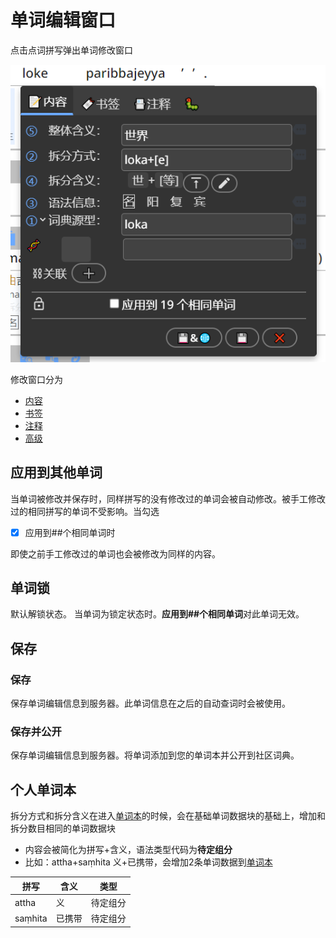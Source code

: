 # 单词编辑窗口

点击点词拼写弹出单词修改窗口

![单词修改窗口](imgs/edit_win-01.png)

修改窗口分为

- [内容](edit_win_content.md)
- [书签](edit_win_bookmark.md)
- [注释](edit_win_note.md)
- [高级](edit_win_advance.md)

## 应用到其他单词
当单词被修改并保存时，同样拼写的没有修改过的单词会被自动修改。被手工修改过的相同拼写的单词不受影响。当勾选 
- [x] 应用到##个相同单词时

即使之前手工修改过的单词也会被修改为同样的内容。

## 单词锁

默认解锁状态。
当单词为锁定状态时。**应用到##个相同单词**对此单词无效。

## 保存

### 保存

保存单词编辑信息到服务器。此单词信息在之后的自动查词时会被使用。

### 保存并公开

保存单词编辑信息到服务器。将单词添加到您的单词本并公开到社区词典。
  
## 个人单词本

拆分方式和拆分含义在进入[单词本](https://www.wikipali.org/studio/mydict)的时候，会在基础单词数据块的基础上，增加和拆分数目相同的单词数据块

- 内容会被简化为拼写+含义，语法类型代码为**待定组分**
- 比如：attha+saṃhita 义+已携带，会增加2条单词数据到[单词本](./setting.php?item=userdict)

| 拼写    | 含义   | 类型     |
| ------- | ------ | -------- |
| attha   | 义     | 待定组分 |
| saṃhita | 已携带 | 待定组分 |